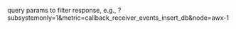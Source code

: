 query params to filter response, e.g., ?subsystemonly=1&metric=callback_receiver_events_insert_db&node=awx-1
